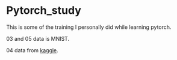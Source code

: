 # Pytorch_study
This is some of the training I personally did while learning pytorch.

03 and 05 data is MNIST.

04 data from [kaggle](https://www.kaggle.com/paultimothymooney/chest-xray-pneumonia).
